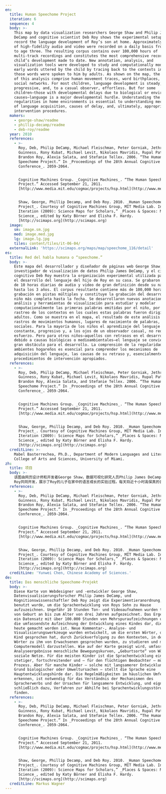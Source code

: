 ```yaml
---
en:
  title: Human Speechome Project
  iteration: 6
  sequence: 4
  body: >-
    This map by data visualization researchers George Shaw and Philip James
    DeCamp and cognitive scientist Deb Roy shows the experimental setup used to
    record the language development of Roy’s son at home. Approximately 10 hours
    of high-fidelity audio and video were recorded on a daily basis from birth
    to age three. The resulting corpus contains over 100,000 hours of
    multi-track recordings and constitutes the most comprehensive record of a
    child’s development made to date. New annotation, analysis, and
    visualization tools were developed to study and computationally model the
    early words uttered by the child by tracing back to the contexts in which
    those words were spoken to him by adults. As shown on the map, the results
    of this analysis comprise human movement traces, word birthplaces, and
    social networks. For most children, language development is steady,
    progressive, and, to a casual observer, effortless. But for some
    children—those with developmental delays due to biological or environmental
    causes—language is a major developmental hurdle. Understanding the
    regularities in home environments is essential to understanding mechanisms
    of language acquisition, causes of delay, and, ultimately, appropriate
    intervention procedures.
  makers:
    - george-shaw/readme
    - phillip-decamp/readme
    - deb-roy/readme
  year: 2010
  references:
    - >-
      Roy, Deb, Philip DeCamp, Michael Fleischman, Peter Gorniak, Jethran
      Guinness, Rony Kubat, Michael Levit, Nikolaos Mavridis, Rupal Patel,
      Brandon Roy, Alexia Salata, and Stefanie Tellex. 2006. “The Human
      Speechome Project.” In _Proceedings of the 28th Annual Cognitive Science
      Conference_. 2059-2064.


      Cognitive Machines Group. _Cognitive Machines_. “The Human Speechome
      Project.” Accessed September 21, 2011.
      [http://www.media.mit.edu/cogmac/projects/hsp.html](http://www.media.mit.edu/cogmac/projects/hsp.html).


      Shaw, George, Phillip Decamp, and Deb Roy. 2010. _Human Speechome
      Project_. Courtesy of Cognitive Machines Group, MIT Media Lab. In “6th
      Iteration (2009): Science Maps for Scholars,” _Places & Spaces: Mapping
      Science_, edited by Katy Börner and Elisha F. Hardy.
      [http://scimaps.org](http://scimaps.org)
  image:
    sm: image.sm.jpg
    med: image.med.jpg
    lg: image.lg.jpg
    tiles: content/tiles/it-06-04/
  externalLink: 'https://scimaps.org/maps/map/speechome_116/detail'
es:
  title: Red del habla humana o “speechome.”
  body: >-
    Este mapa del desarrollador y diseñador de páginas web George Shaw, el
    investigador de visualización de datos Philip James DeCamp, y el científico
    cognitivo Deb Roy muestra la organización experimental utilizada para grabar
    el desarrollo del lenguaje del hijo de Roy en su casa. Se grabaron alrededor
    de 10 horas diarias de audio y video de gran definición desde su nacimiento
    hasta los 3 años. El corpus resultante contiene más de 100,000 horas de
    grabación en pistas múltiples y constituye la grabación del desarrollo de un
    niño más completa hasta la fecha. Se desarrollaron nuevas anotaciones,
    análisis y herramientas de visualización para estudiar y modelar
    computacionalmente las primeras palabras emitidas por el niño, por medio del
    rastreo de los contextos en los cuales estas palabras fueron dirigidas a
    adultos. Como se muestra en el mapa, el resultado de este análisis comprende
    rastros de movimientos humanos, lugares de nacimiento de palabras, y redes
    sociales. Para la mayoría de los niños el aprendizaje del lenguaje es
    constante, progresivo y, a los ojos de un observador casual, no requiere
    esfuerzo. Pero para otros niños—aquellos con retrasos en el desarrollo
    debido a causas biológicas o medioambientales—el lenguaje se convierte en un
    gran obstáculo para el desarrollo. La comprensión de la regularidad en los
    ambientes hogareños es esencial para comprender los mecanismos de
    adquisición del lenguaje, las causas de su retraso y, esencialmente, los
    procedimientos de intervención apropiados.
  references:
    - >-
      Roy, Deb, Philip DeCamp, Michael Fleischman, Peter Gorniak, Jethran
      Guinness, Rony Kubat, Michael Levit, Nikolaos Mavridis, Rupal Patel,
      Brandon Roy, Alexia Salata, and Stefanie Tellex. 2006. “The Human
      Speechome Project.” In _Proceedings of the 28th Annual Cognitive Science
      Conference_. 2059-2064.


      Cognitive Machines Group. _Cognitive Machines_. “The Human Speechome
      Project.” Accessed September 21, 2011.
      [http://www.media.mit.edu/cogmac/projects/hsp.html](http://www.media.mit.edu/cogmac/projects/hsp.html).


      Shaw, George, Phillip Decamp, and Deb Roy. 2010. _Human Speechome
      Project_. Courtesy of Cognitive Machines Group, MIT Media Lab. In “6th
      Iteration (2009): Science Maps for Scholars,” _Places & Spaces: Mapping
      Science_, edited by Katy Börner and Elisha F. Hardy.
      [http://scimaps.org](http://scimaps.org)
  creditLine: >-
    Mabel Basterrechea, Ph.D., Department of Modern Languages and Literatures,
    College of Arts and Sciences, University of Miami.
zh:
  title: 项目
  body: >-
    该图由网页设计师和开发者George Shaw，数据可视化研究人员Philip James DeCamp，以及认知科学家Deb
    Roy共同开发，展示了Roy的儿子在家中的语言成长的实验过程。每天将近十小时高保真的音频和视频记录了小孩从出生到三岁的语言成长。最终包含了100,000个小时的多轨录音以及最全面的儿童成长记录。他们开发了新的标记、分析和可视化工具来研究儿童早期如何使用的语言文字，并构建计算模型，这主要是通过追溯成年人将这些语言文字说给他听时的背景环境。如地图所示，分析结果包括人类活动轨迹、文字的诞生和社会网络。对大多数儿童而言，语言成长是稳定的、进步的，且对一个旁观者来说，这是毫不费力的。但是对于某些儿童——那些因为生理和环境因素导致成长延后的儿童——语言是一个很大的成长障碍。在家庭环境中了解这些规律对于理解语言技能的获得、延后的原因以及最终的干预过程的机制是非常重要的。
  references:
    - >-
      Roy, Deb, Philip DeCamp, Michael Fleischman, Peter Gorniak, Jethran
      Guinness, Rony Kubat, Michael Levit, Nikolaos Mavridis, Rupal Patel,
      Brandon Roy, Alexia Salata, and Stefanie Tellex. 2006. “The Human
      Speechome Project.” In _Proceedings of the 28th Annual Cognitive Science
      Conference_. 2059-2064.


      Cognitive Machines Group. _Cognitive Machines_. “The Human Speechome
      Project.” Accessed September 21, 2011.
      [http://www.media.mit.edu/cogmac/projects/hsp.html](http://www.media.mit.edu/cogmac/projects/hsp.html).


      Shaw, George, Phillip Decamp, and Deb Roy. 2010. _Human Speechome
      Project_. Courtesy of Cognitive Machines Group, MIT Media Lab. In “6th
      Iteration (2009): Science Maps for Scholars,” _Places & Spaces: Mapping
      Science_, edited by Katy Börner and Elisha F. Hardy.
      [http://scimaps.org](http://scimaps.org)
  creditLine: 'Yunwei Chen, Chinese Academy of Sciences.'
de:
  title: Das menschliche Speechome-Projekt
  body: >-
    Diese Karte von Webdesigner und -entwickler George Shaw,
    Datenvisualisierungsforscher Philip James DeCamp, und
    Kognitionswissenschaftler Deb Roy zeigt die Experimentieranordnung, die
    benutzt wurde, um die Sprachentwicklung von Roys Sohn zu Hause
    aufzuzeichnen. Ungefähr 10 Stunden Ton- und Videoaufnahmen wurden täglich
    von Geburt an bis zum Alter von drei Jahren aufgezeichnet. Das Ergebnis ist
    ein Datensatz mit über 100.000 Stunden von Mehrspuraufzeichnungen und stellt
    die umfassendste Aufzeichnung der Entwicklung eines Kindes dar, die bis
    heute gemacht worden ist. Neue Kommentar-, Analyse- und
    Visualisierungswerkzeuge wurden entwickelt, um die ersten Wörter, die das
    Kind gesprochen hat, durch Zurückverfolgung zu den Kontexten, in denen die
    Wörter zu ihm von Erwachsenen gesprochen wurden, zu studieren und mit einem
    Computermodell darzustellen. Wie auf der Karte gezeigt wird, umfassen die
    Analyseergebnisse menschliche Bewegungskurven, „Geburtsorte“ von Wörtern und
    soziale Netze. Für die meisten Kinder ist die Sprachentwicklung ein
    stetiger, fortschreitender und – für den flüchtigen Beobachter – müheloser
    Prozess. Aber für manche Kinder — solche mit langsamerer Entwicklung auf
    Grund biologischer oder Umweltursachen — stellt die Sprache eine
    Hauptentwicklungshürde dar. Die Regelmäßigkeiten im häuslichen Umfeld zu
    erkennen, ist notwendig für das Verständnis der Mechanismen des
    Spracherwerbs und der Ursachen für langsamere Entwicklung, und eignet sich
    schließlich dazu, Verfahren zur Abhilfe bei Sprachentwicklungsstörungen zu
    finden.
  references:
    - >-
      Roy, Deb, Philip DeCamp, Michael Fleischman, Peter Gorniak, Jethran
      Guinness, Rony Kubat, Michael Levit, Nikolaos Mavridis, Rupal Patel,
      Brandon Roy, Alexia Salata, and Stefanie Tellex. 2006. “The Human
      Speechome Project.” In _Proceedings of the 28th Annual Cognitive Science
      Conference_. 2059-2064.


      Cognitive Machines Group. _Cognitive Machines_. “The Human Speechome
      Project.” Accessed September 21, 2011.
      [http://www.media.mit.edu/cogmac/projects/hsp.html](http://www.media.mit.edu/cogmac/projects/hsp.html).


      Shaw, George, Phillip Decamp, and Deb Roy. 2010. _Human Speechome
      Project_. Courtesy of Cognitive Machines Group, MIT Media Lab. In “6th
      Iteration (2009): Science Maps for Scholars,” _Places & Spaces: Mapping
      Science_, edited by Katy Börner and Elisha F. Hardy.
      [http://scimaps.org](http://scimaps.org)
  creditLine: Markus Wagner
---
```

